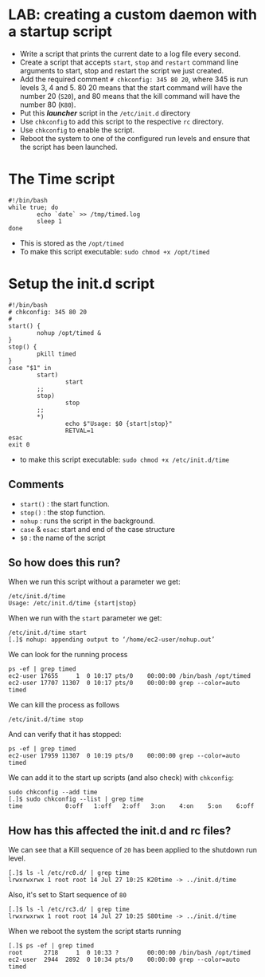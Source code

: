 # LAB: creating a custom daemon with a startup script
* Write a script that prints the current date to a log file every second.
* Create a script that accepts ```start```, ```stop``` and ```restart``` command line arguments to start, stop and restart the script we just created.
* Add the required comment ```# chkconfig: 345 80 20```, where 345 is run levels 3, 4 and 5. 80 20 means that the start command will have the number 20 (```S20```), and 80 means that the kill command will have the number 80 (```K80```).
* Put this _**launcher**_ script in the ```/etc/init.d``` directory
* Use ```chkconfig``` to add this script to the respective ```rc``` directory.
* Use ```chkconfig``` to enable the script.
* Reboot the system to one of the configured run levels and ensure that the script has been launched.

# The Time script
```
#!/bin/bash
while true; do
        echo `date` >> /tmp/timed.log
        sleep 1
done
```

* This is stored as the ```/opt/timed```
* To make this script executable: ```sudo chmod +x /opt/timed```



# Setup the init.d script

```
#!/bin/bash
# chkconfig: 345 80 20
#
start() {
        nohup /opt/timed &
}
stop() {
        pkill timed
}
case "$1" in
        start)
                start
        ;;
        stop)
                stop
        ;;
        *)
                echo $"Usage: $0 {start|stop}"
                RETVAL=1
esac
exit 0
```
* to make this script executable: ```sudo chmod +x /etc/init.d/time```

## Comments
* ```start()``` : the start function.
* ```stop()``` : the stop function.
* ```nohup``` : runs the script in the background.
* ```case``` & ```esac```: start and end of the case structure
* ```$0``` : the name of the script


## So how does this run?
When we run this script without a parameter we get:
```
/etc/init.d/time
Usage: /etc/init.d/time {start|stop}
```

When we run with the ```start``` parameter we get:
```
/etc/init.d/time start
[.]$ nohup: appending output to ‘/home/ec2-user/nohup.out’
```

We can look for the running process
```
ps -ef | grep timed
ec2-user 17655     1  0 10:17 pts/0    00:00:00 /bin/bash /opt/timed
ec2-user 17707 11307  0 10:17 pts/0    00:00:00 grep --color=auto timed
```
 
We can kill the process as follows
```
/etc/init.d/time stop
```

And can verify that it has stopped:
```
ps -ef | grep timed
ec2-user 17959 11307  0 10:19 pts/0    00:00:00 grep --color=auto timed
```

We can add it to the start up scripts (and also check) with ```chkconfig```:
```
sudo chkconfig --add time
[.]$ sudo chkconfig --list | grep time
time            0:off   1:off   2:off   3:on    4:on    5:on    6:off
```

## How has this affected the init.d and rc files?
We can see that a Kill sequence of ```20``` has been applied to the shutdown run level.
```
[.]$ ls -l /etc/rc0.d/ | grep time
lrwxrwxrwx 1 root root 14 Jul 27 10:25 K20time -> ../init.d/time
```

Also, it's set to Start sequence of ```80``` 
```
[.]$ ls -l /etc/rc3.d/ | grep time
lrwxrwxrwx 1 root root 14 Jul 27 10:25 S80time -> ../init.d/time
```

When we reboot the system the script starts running 
```
[.]$ ps -ef | grep timed
root      2718     1  0 10:33 ?        00:00:00 /bin/bash /opt/timed
ec2-user  2944  2892  0 10:34 pts/0    00:00:00 grep --color=auto timed
```